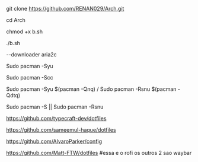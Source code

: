 git clone https://github.com/RENAN029/Arch.git

cd Arch

chmod +x b.sh

./b.sh

--downloader aria2c

Sudo pacman -Syu

Sudo pacman -Scc

Sudo pacman -Syu $(pacman -Qnq) / Sudo pacman -Rsnu $(pacman -Qdtq)

Sudo pacman -S || Sudo pacman -Rsnu

https://github.com/typecraft-dev/dotfiles

https://github.com/sameemul-haque/dotfiles 

https://github.com/AlvaroParker/config

https://github.com/Matt-FTW/dotfiles #essa e o rofi os outros 2 sao waybar
